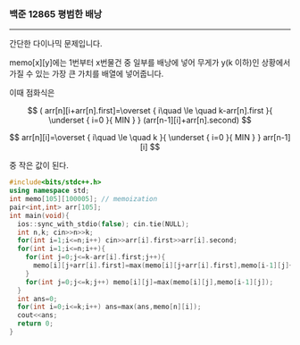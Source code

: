 <script type="text/javascript" src="http://cdn.mathjax.org/mathjax/latest/MathJax.js?config=TeX-AMS-MML_HTMLorMML"></script>

### 백준 12865 평범한 배낭
---
간단한 다이나믹 문제입니다.

memo[x][y]에는 1번부터 x번물건 중 일부를 배낭에 넣어 무게가 y(k 이하)인 상황에서 가질 수 있는 가장 큰 가치를 배열에 넣어줍니다.

이때 점화식은

$$ ( arr[n][i+arr[n].first]=\overset { i\quad \le \quad k-arr[n].first }{ \underset { i=0 }{ MIN }  } (arr[n-1][i]+arr[n].second) $$

$$ arr[n][i]=\overset { i\quad \le \quad k }{ \underset { i=0 }{ MIN }  } arr[n-1][i] $$

중 작은 값이 된다.

```cpp
#include<bits/stdc++.h>
using namespace std;
int memo[105][100005]; // memoization
pair<int,int> arr[105];
int main(void){
  ios::sync_with_stdio(false); cin.tie(NULL);
  int n,k; cin>>n>>k;
  for(int i=1;i<=n;i++) cin>>arr[i].first>>arr[i].second;
  for(int i=1;i<=n;i++){
    for(int j=0;j<=k-arr[i].first;j++){
      memo[i][j+arr[i].first]=max(memo[i][j+arr[i].first],memo[i-1][j]+arr[i].second);
    }
    for(int j=0;j<=k;j++) memo[i][j]=max(memo[i][j],memo[i-1][j]);
  }
  int ans=0;
  for(int i=0;i<=k;i++) ans=max(ans,memo[n][i]);
  cout<<ans;
  return 0;
}
```
